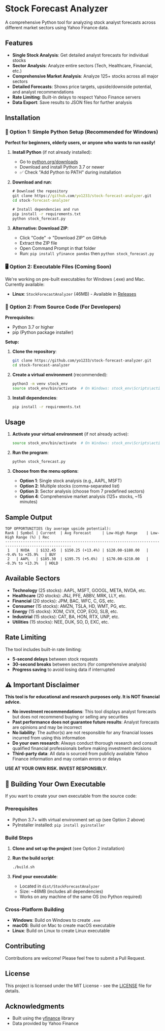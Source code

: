 # Stock Forecast Analyzer

A comprehensive Python tool for analyzing stock analyst forecasts across different market sectors using Yahoo Finance data.

## Features

- **Single Stock Analysis**: Get detailed analyst forecasts for individual stocks
- **Sector Analysis**: Analyze entire sectors (Tech, Healthcare, Financial, etc.)
- **Comprehensive Market Analysis**: Analyze 125+ stocks across all major sectors
- **Detailed Forecasts**: Shows price targets, upside/downside potential, and analyst recommendations
- **Rate Limiting**: Built-in delays to respect Yahoo Finance servers
- **Data Export**: Save results to JSON files for further analysis

## Installation

### 🚀 Option 1: Simple Python Setup (Recommended for Windows)

**Perfect for beginners, elderly users, or anyone who wants to run easily!**

1. **Install Python** (if not already installed):
   - Go to [python.org/downloads](https://www.python.org/downloads/)
   - Download and install Python 3.7 or newer
   - ✅ Check "Add Python to PATH" during installation

2. **Download and run**:
   ```cmd
   # Download the repository
   git clone https://github.com/yo1233/stock-forecast-analyzer.git
   cd stock-forecast-analyzer
   
   # Install dependencies and run
   pip install -r requirements.txt
   python stock_forecast.py
   ```

3. **Alternative: Download ZIP**:
   - Click "Code" → "Download ZIP" on GitHub
   - Extract the ZIP file
   - Open Command Prompt in that folder
   - Run: `pip install yfinance pandas` then `python stock_forecast.py`

### 🖥️ Option 2: Executable Files (Coming Soon)

We're working on pre-built executables for Windows (.exe) and Mac. Currently available:
- **Linux**: `StockForecastAnalyzer` (46MB) - Available in [Releases](https://github.com/yo1233/stock-forecast-analyzer/releases)

### 🔧 Option 2: From Source Code (For Developers)

**Prerequisites:**
- Python 3.7 or higher
- pip (Python package installer)

**Setup:**

1. **Clone the repository**:
   ```bash
   git clone https://github.com/yo1233/stock-forecast-analyzer.git
   cd stock-forecast-analyzer
   ```

2. **Create a virtual environment** (recommended):
   ```bash
   python3 -m venv stock_env
   source stock_env/bin/activate  # On Windows: stock_env\Scripts\activate
   ```

3. **Install dependencies**:
   ```bash
   pip install -r requirements.txt
   ```

## Usage

1. **Activate your virtual environment** (if not already active):
   ```bash
   source stock_env/bin/activate  # On Windows: stock_env\Scripts\activate
   ```

2. **Run the program**:
   ```bash
   python stock_forecast.py
   ```

3. **Choose from the menu options**:
   - **Option 1**: Single stock analysis (e.g., AAPL, MSFT)
   - **Option 2**: Multiple stocks (comma-separated list)
   - **Option 3**: Sector analysis (choose from 7 predefined sectors)
   - **Option 4**: Comprehensive market analysis (125+ stocks, ~15 minutes)

## Sample Output

```
TOP OPPORTUNITIES (by average upside potential):
Rank | Symbol | Current  | Avg Forecast     | Low-High Range    | Low-High Range (%) | Rec
----------------------------------------------------------------------------------------------------
 1   | NVDA   | $132.45  | $150.25 (+13.4%) | $120.00-$180.00   | -9.4% to +35.9%   | BUY
 2   | AAPL   | $185.30  | $195.75 (+5.6%)  | $170.00-$210.00   | -8.3% to +13.3%   | HOLD
```

## Available Sectors

- **Technology** (25 stocks): AAPL, MSFT, GOOGL, META, NVDA, etc.
- **Healthcare** (20 stocks): JNJ, PFE, ABBV, MRK, LLY, etc.
- **Financial** (20 stocks): JPM, BAC, WFC, C, GS, etc.
- **Consumer** (15 stocks): AMZN, TSLA, HD, WMT, PG, etc.
- **Energy** (15 stocks): XOM, CVX, COP, EOG, SLB, etc.
- **Industrial** (15 stocks): CAT, BA, HON, RTX, UNP, etc.
- **Utilities** (15 stocks): NEE, DUK, SO, D, EXC, etc.

## Rate Limiting

The tool includes built-in rate limiting:
- **5-second delays** between stock requests
- **30-second breaks** between sectors (for comprehensive analysis)
- **Progress saving** to avoid losing data if interrupted

## ⚠️ Important Disclaimer

**This tool is for educational and research purposes only. It is NOT financial advice.**

- **No investment recommendations**: This tool displays analyst forecasts but does not recommend buying or selling any securities
- **Past performance does not guarantee future results**: Analyst forecasts are opinions and may be incorrect
- **No liability**: The author(s) are not responsible for any financial losses incurred from using this information
- **Do your own research**: Always conduct thorough research and consult qualified financial professionals before making investment decisions
- **Third-party data**: All data is sourced from publicly available Yahoo Finance information and may contain errors or delays

**USE AT YOUR OWN RISK. INVEST RESPONSIBLY.**

## 🔨 Building Your Own Executable

If you want to create your own executable from the source code:

### Prerequisites
- Python 3.7+ with virtual environment set up (see Option 2 above)
- PyInstaller installed: `pip install pyinstaller`

### Build Steps
1. **Clone and set up the project** (see Option 2 installation)

2. **Run the build script**:
   ```bash
   ./build.sh
   ```

3. **Find your executable**:
   - Located in `dist/StockForecastAnalyzer`
   - Size: ~46MB (includes all dependencies)
   - Works on any machine of the same OS (no Python required)

### Cross-Platform Building
- **Windows**: Build on Windows to create `.exe`
- **macOS**: Build on Mac to create macOS executable  
- **Linux**: Build on Linux to create Linux executable

## Contributing

Contributions are welcome! Please feel free to submit a Pull Request.

## License

This project is licensed under the MIT License - see the [LICENSE](LICENSE) file for details.

## Acknowledgments

- Built using the [yfinance](https://github.com/ranaroussi/yfinance) library
- Data provided by Yahoo Finance